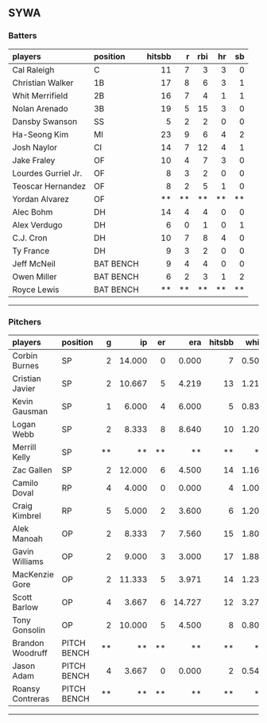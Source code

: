 ## SYWA

### Batters

 
|players             |position  | hitsbb|  r| rbi| hr| sb| 
|:-------------------|:---------|------:|--:|---:|--:|--:| 
|Cal Raleigh         |C         |     11|  7|   3|  3|  0| 
|Christian Walker    |1B        |     17|  8|   6|  3|  1| 
|Whit Merrifield     |2B        |     16|  7|   4|  1|  1| 
|Nolan Arenado       |3B        |     19|  5|  15|  3|  0| 
|Dansby Swanson      |SS        |      5|  2|   2|  0|  0| 
|Ha-Seong Kim        |MI        |     23|  9|   6|  4|  2| 
|Josh Naylor         |CI        |     14|  7|  12|  4|  1| 
|Jake Fraley         |OF        |     10|  4|   7|  3|  0| 
|Lourdes Gurriel Jr. |OF        |      8|  3|   2|  0|  0| 
|Teoscar Hernandez   |OF        |      8|  2|   5|  1|  0| 
|Yordan Alvarez      |OF        |     **| **|  **| **| **| 
|Alec Bohm           |DH        |     14|  4|   4|  0|  0| 
|Alex Verdugo        |DH        |      6|  0|   1|  0|  1| 
|C.J. Cron           |DH        |     10|  7|   8|  4|  0| 
|Ty France           |DH        |      9|  3|   2|  0|  0| 
|Jeff McNeil         |BAT BENCH |      9|  4|   4|  0|  0| 
|Owen Miller         |BAT BENCH |      6|  2|   3|  1|  2| 
|Royce Lewis         |BAT BENCH |     **| **|  **| **| **| 


* * *

### Pitchers

 
|players          |position    |  g|     ip| er|    era| hitsbb|  whip| so|  w| sv| 
|:----------------|:-----------|--:|------:|--:|------:|------:|-----:|--:|--:|--:| 
|Corbin Burnes    |SP          |  2| 14.000|  0|  0.000|      7| 0.500| 23|  2|  0| 
|Cristian Javier  |SP          |  2| 10.667|  5|  4.219|     13| 1.219| 12|  0|  0| 
|Kevin Gausman    |SP          |  1|  6.000|  4|  6.000|      5| 0.833|  9|  0|  0| 
|Logan Webb       |SP          |  2|  8.333|  8|  8.640|     10| 1.200|  9|  0|  0| 
|Merrill Kelly    |SP          | **|     **| **|     **|     **|    **| **| **| **| 
|Zac Gallen       |SP          |  2| 12.000|  6|  4.500|     14| 1.167| 10|  0|  0| 
|Camilo Doval     |RP          |  4|  4.000|  0|  0.000|      4| 1.000|  2|  0|  4| 
|Craig Kimbrel    |RP          |  5|  5.000|  2|  3.600|      6| 1.200|  5|  1|  2| 
|Alek Manoah      |OP          |  2|  8.333|  7|  7.560|     15| 1.800|  6|  0|  0| 
|Gavin Williams   |OP          |  2|  9.000|  3|  3.000|     17| 1.889|  7|  0|  0| 
|MacKenzie Gore   |OP          |  2| 11.333|  5|  3.971|     14| 1.235| 14|  2|  0| 
|Scott Barlow     |OP          |  4|  3.667|  6| 14.727|     12| 3.273|  1|  0|  1| 
|Tony Gonsolin    |OP          |  2| 10.000|  5|  4.500|      8| 0.800|  9|  0|  0| 
|Brandon Woodruff |PITCH BENCH | **|     **| **|     **|     **|    **| **| **| **| 
|Jason Adam       |PITCH BENCH |  4|  3.667|  0|  0.000|      2| 0.545|  5|  0|  0| 
|Roansy Contreras |PITCH BENCH | **|     **| **|     **|     **|    **| **| **| **| 


* * *



